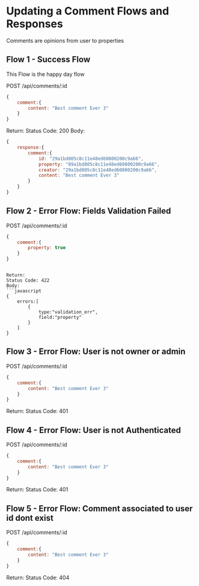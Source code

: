 # Updating a Comment Flows and Responses
Comments are opinions from user to properties


## Flow 1 - Success Flow
This Flow is the happy day flow

POST /api/comments/:id
```javascript
{
	comment:{
		content: "Best comment Ever 3"
	}
} 
```

Return:
Status Code: 200
Body:
```javascript
{
	response:{
		comment:{
			id: "29a1bd805c8c11e48ed60800200c9a66",
			property: "89a1bd805c8c11e48ed60800200c9a66",
			creator: "29a1bd805c8c11e48ed60800200c9a66",
			content: "Best comment Ever 3"
		}
	}	
} 
```

## Flow 2 - Error Flow: Fields Validation Failed

POST /api/comments/:id
```javascript
{
	comment:{
		property: true
	}
} 
```
```

Return:
Status Code: 422
Body:
```javascript
{
	errors:[
		{
			type:"validation_err",
			field:"property"
		}
	]
} 
```

## Flow 3 - Error Flow: User is not owner or admin

POST /api/comments/:id
```javascript
{
	comment:{
		content: "Best comment Ever 3"
	}
} 
```

Return:
Status Code: 401


## Flow 4 - Error Flow: User is not Authenticated

POST /api/comments/:id
```javascript
{
	comment:{
		content: "Best comment Ever 3"
	}
} 
```

Return:
Status Code: 401

## Flow 5 - Error Flow: Comment associated to user id dont exist

POST /api/comments/:id
```javascript
{
	comment:{
		content: "Best comment Ever 3"
	}
} 
```

Return:
Status Code: 404